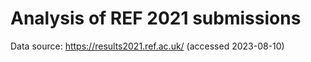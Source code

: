 # Analysis of REF 2021 submissions

Data source: https://results2021.ref.ac.uk/ (accessed 2023-08-10)